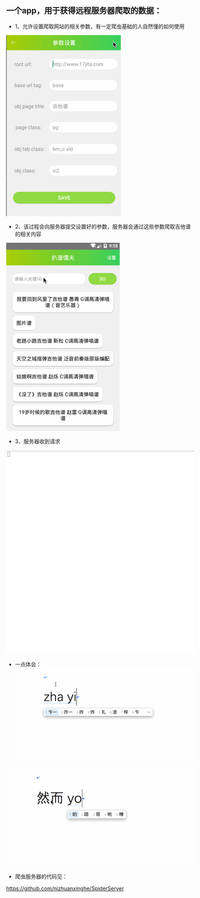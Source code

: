 ## 一个app，用于获得远程服务器爬取的数据：


- 1、允许设置爬取网站的相关参数，有一定爬虫基础的人自然懂的如何使用


![image](https://github.com/nizhuanxinghe/SpiderApp/blob/master/extra/Untitled.gif)



- 2、该过程会向服务器提交设置好的参数，服务器会通过这些参数爬取吉他谱的相关内容


![image](https://github.com/nizhuanxinghe/SpiderApp/blob/master/extra/Untitled3.gif)



- 3、服务器收到请求


![image](https://github.com/nizhuanxinghe/SpiderApp/blob/master/extra/Untitled2.gif)



- 一点体会：
![image](https://github.com/nizhuanxinghe/SpiderApp/blob/master/extra/Untitled4.gif)

![image](https://github.com/nizhuanxinghe/SpiderApp/blob/master/extra/Untitled5.gif)



- 爬虫服务器的代码见：

https://github.com/nizhuanxinghe/SpiderServer
